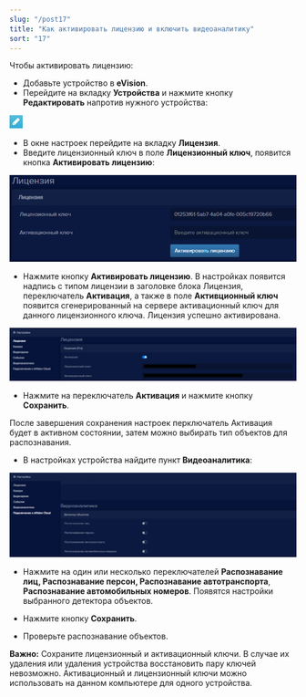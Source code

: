 ```yaml
---
slug: "/post17"
title: "Как активировать лицензию и включить видеоаналитику"
sort: "17"
---
```


Чтобы активировать лицензию:

- Добавьте устройство в **eVision**.
- Перейдите на вкладку **Устройства** и нажмите кнопку **Редактировать** напротив нужного устройства:

![](images/Редактировать.png)

- В окне настроек перейдите на вкладку **Лицензия**.
- Введите лицензионный ключ в поле **Лицензионный ключ**, появится кнопка **Активировать лицензию**:

![](images/Screenshot_181.png)  

- Нажмите кнопку **Активировать лицензию**. В настройках появится надпись с типом лицензии в заголовке блока Лицензия, переключатель **Активация**, а также в поле **Активционный ключ** появится сгенерированный на сервере активационный ключ для данного лицензионного ключа. Лицензия успешно активирована.

![](images/Лицензия.png)  

- Нажмите на переключатель **Активация** и нажмите кнопку **Сохранить**.

После завершения сохранения настроек перключатель Активация будет в активном состоянии, затем можно выбирать тип объектов для распознавания.

- В настройках устройства найдите пункт **Видеоаналитика**:

![](images/Видеоаналитика.png)  

- Нажмите на один или несколько переключателей **Распознавание лиц, Распознавание персон, Распознавание автотранспорта**, **Распознавание автомобильных номеров**. Появятся настройки выбранного детектора объектов.

- Нажмите кнопку **Сохранить**.

- Проверьте распознавание объектов.

**Важно:** Сохраните лицензионный и активационный ключи. В случае их удаления или удаления устройства восстановить пару ключей невозможно. Активационный и лицензионный ключи можно использовать на данном компьютере для одного устройства.

